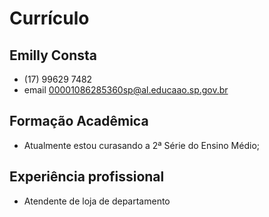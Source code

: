 # Currículo

## Emilly Consta
- (17) 99629 7482
- email 00001086285360sp@al.educaao.sp.gov.br

## Formação Acadêmica
- Atualmente estou curasando a 2ª Série do Ensino Médio;

## Experiência profissional
- Atendente de loja de departamento

